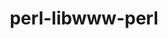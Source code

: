 ---
title: "perl-libwww-perl"
layout: cache
categories: [package, develop]
meta: {"compilers": ["none"], "num_specs": 6, "num_specs_by_stack": {"data-vis-sdk": 3, "e4s": 3, "hep": 3, "root": 6}, "oss": ["ubuntu20.04", "ubuntu22.04"], "platforms": ["linux"], "stacks": ["data-vis-sdk", "e4s", "hep", "root"], "targets": ["x86_64_v3"], "versions": ["6.68"]}
spec_details: [{"compiler": "none", "hash": "3difp2cmamrfkocaxgwm4nf4ffwenutq", "os": "ubuntu20.04", "platform": "linux", "size": "-", "stacks": ["data-vis-sdk", "root"], "target": "x86_64_v3", "variants": ["build_system=perl"], "versions": ["6.68"]}, {"compiler": "none", "hash": "7ciuagis5modp3ugyx3itecpc76fc6xz", "os": "ubuntu20.04", "platform": "linux", "size": "-", "stacks": ["data-vis-sdk", "root"], "target": "x86_64_v3", "variants": ["build_system=perl"], "versions": ["6.68"]}, {"compiler": "none", "hash": "bydzky3cvkolfup6hztwisb44o33asfw", "os": "ubuntu22.04", "platform": "linux", "size": "-", "stacks": ["e4s", "hep", "root"], "target": "x86_64_v3", "variants": ["build_system=perl"], "versions": ["6.68"]}, {"compiler": "none", "hash": "ej24sscufx6gqqzanxgkof6gvwscieuk", "os": "ubuntu22.04", "platform": "linux", "size": "-", "stacks": ["e4s", "hep", "root"], "target": "x86_64_v3", "variants": ["build_system=perl"], "versions": ["6.68"]}, {"compiler": "none", "hash": "gqa4e3k5f677x4iahjxgcguffm3rgg4v", "os": "ubuntu22.04", "platform": "linux", "size": "-", "stacks": ["e4s", "hep", "root"], "target": "x86_64_v3", "variants": ["build_system=perl"], "versions": ["6.68"]}, {"compiler": "none", "hash": "hf7doysk4ke3hsuug23nqvvqae5ygki6", "os": "ubuntu20.04", "platform": "linux", "size": "-", "stacks": ["data-vis-sdk", "root"], "target": "x86_64_v3", "variants": ["build_system=perl"], "versions": ["6.68"]}]
---